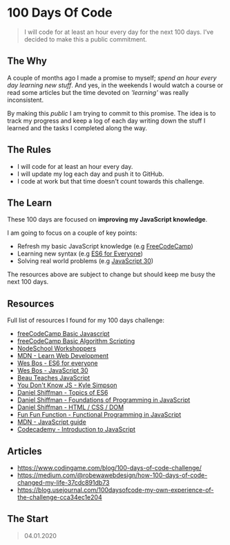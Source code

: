 # 100 Days Of Code

> I will code for at least an hour every day for the next 100 days. I’ve decided to make this a public commitment.

## The Why

A couple of months ago I made a promise to myself; _spend an hour every day learning new stuff_. And yes, in the weekends I would watch a course or read some articles but the time devoted on _'learning'_ was really inconsistent.

By making this _public_ I am trying to commit to this promise. The idea is to track my progress and keep a log of each day writing down the stuff I learned and the tasks I completed along the way.

## The Rules

- I will code for at least an hour every day.
- I will update my log each day and push it to GitHub.
- I code at work but that time doesn't count towards this challenge.

## The Learn

These 100 days are focused on **improving my JavaScript knowledge**.

I am going to focus on a couple of key points:

- Refresh my basic JavaScript knowledge (e.g [FreeCodeCamp](https://www.freecodecamp.org))
- Learning new syntax (e.g [ES6 for Everyone](https://es6.io/))
- Solving real world problems (e.g [JavaScript 30](https://javascript30.com/))

The resources above are subject to change but should keep me busy the next 100 days.

## Resources

Full list of resources I found for my 100 days challenge:

- [freeCodeCamp Basic Javascript](https://www.freecodecamp.org)
- [freeCodeCamp Basic Algorithm Scripting](https://www.freecodecamp.org)
- [NodeSchool Workshoppers](https://www.nodeschool.io)
- [MDN - Learn Web Development](https://developer.mozilla.org/en-US/docs/Learn/JavaScript)
- [Wes Bos - ES6 for everyone](https://es6.io/)
- [Wes Bos - JavaScript 30](https://javascript30.com/)
- [Beau Teaches JavaScript](https://www.youtube.com/watch?v=le-URjBhevE&list=PLWKjhJtqVAbk2qRZtWSzCIN38JC_NdhW5)
- [You Don't Know JS - Kyle Simpson](https://github.com/getify/You-Dont-Know-JS/blob/master/up%20%26%20going/ch1.md)
- [Daniel Shiffman - Topics of ES6](https://www.youtube.com/watch?v=q8SHaDQdul0&list=PLRqwX-V7Uu6YgpA3Oht-7B4NBQwFVe3pr)
- [Daniel Shiffman - Foundations of Programming in JavaScript](https://www.youtube.com/watch?v=8j0UDiN7my4&index=1&list=PLRqwX-V7Uu6Zy51Q-x9tMWIv9cueOFTFA)
- [Daniel Shiffman - HTML / CSS / DOM](https://www.youtube.com/watch?v=URSH0QpxKo8&list=PLRqwX-V7Uu6bI1SlcCRfLH79HZrFAtBvX&index=1)
- [ Fun Fun Function - Functional Programming in JavaScript](https://www.youtube.com/watch?v=BMUiFMZr7vk&list=PL0zVEGEvSaeEd9hlmCXrk5yUyqUag-n84)
- [MDN - JavaScript guide](https://developer.mozilla.org/en-US/docs/Web/JavaScript/Guide)
- [Codecademy - Introduction to JavaScript](https://www.codecademy.com/learn/introduction-to-javascript)

## Articles

- <https://www.codingame.com/blog/100-days-of-code-challenge/>
- <https://medium.com/@robewawebdesign/how-100-days-of-code-changed-my-life-37cdc891db73>
- <https://blog.usejournal.com/100daysofcode-my-own-experience-of-the-challenge-cca34ec1e204>

## The Start

> 04.01.2020